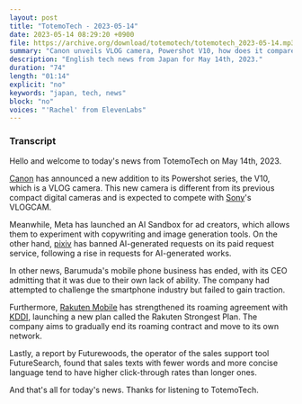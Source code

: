 ```yaml
---
layout: post
title: "TotemoTech - 2023-05-14"
date: 2023-05-14 08:29:20 +0900
file: https://archive.org/download/totemotech/totemotech_2023-05-14.mp3
summary: "Canon unveils VLOG camera, Powershot V10, how does it compare to Sony's VLOGCAM?, Meta launches AI Sandbox for ad creators, pixiv bans AI-generated requests, & more…"
description: "English tech news from Japan for May 14th, 2023."
duration: "74"
length: "01:14"
explicit: "no"
keywords: "japan, tech, news"
block: "no"
voices: "'Rachel' from ElevenLabs"
---
```


### Transcript

Hello and welcome to today's news from TotemoTech on May 14th, 2023.

[Canon](/companies/canon) has announced a new addition to its Powershot series, the V10, which is a VLOG camera. This new camera is different from its previous compact digital cameras and is expected to compete with [Sony](/companies/sony)'s VLOGCAM.

Meanwhile, Meta has launched an AI Sandbox for ad creators, which allows them to experiment with copywriting and image generation tools. On the other hand, [pixiv](/companies/pixiv) has banned AI-generated requests on its paid request service, following a rise in requests for AI-generated works.

In other news, Barumuda's mobile phone business has ended, with its CEO admitting that it was due to their own lack of ability. The company had attempted to challenge the smartphone industry but failed to gain traction.

Furthermore, [Rakuten Mobile](/companies/rakuten-mobile) has strengthened its roaming agreement with [KDDI](/companies/kddi), launching a new plan called the Rakuten Strongest Plan. The company aims to gradually end its roaming contract and move to its own network.

Lastly, a report by Futurewoods, the operator of the sales support tool FutureSearch, found that sales texts with fewer words and more concise language tend to have higher click-through rates than longer ones. 

And that's all for today's news. Thanks for listening to TotemoTech.
